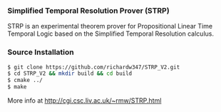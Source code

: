 ### Simplified Temporal Resolution Prover (STRP)

STRP is an experimental theorem prover for Propositional Linear Time Temporal Logic based on the Simplified Temporal Resolution calculus.

### Source Installation

```sh
$ git clone https://github.com/richardw347/STRP_V2.git
$ cd STRP_V2 && mkdir build && cd build
$ cmake ../
$ make
```

More info at http://cgi.csc.liv.ac.uk/~rmw/STRP.html
